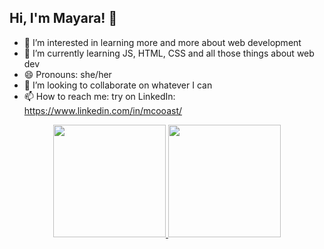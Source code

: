 ## Hi, I'm Mayara! 👋
- 👀 I’m interested in learning more and more about web development
- 🌱 I’m currently learning JS, HTML, CSS and all those things about web dev
- 😄 Pronouns: she/her
- 💞️ I’m looking to collaborate on whatever I can
- 📫 How to reach me: try on LinkedIn: https://www.linkedin.com/in/mcooast/


<div align="center">
  <a href="https://github.com/mcooast">
  <img height="180em" src="https://github-readme-stats.vercel.app/api?username=mcooast&show_icons=true&theme=highcontrast&include_all_commits=true&count_private=true"/>
  <img height="180em" src="https://github-readme-stats.vercel.app/api/top-langs/?username=mcooast&layout=compact&langs_count=7&theme=highcontrast"/>
</div>
